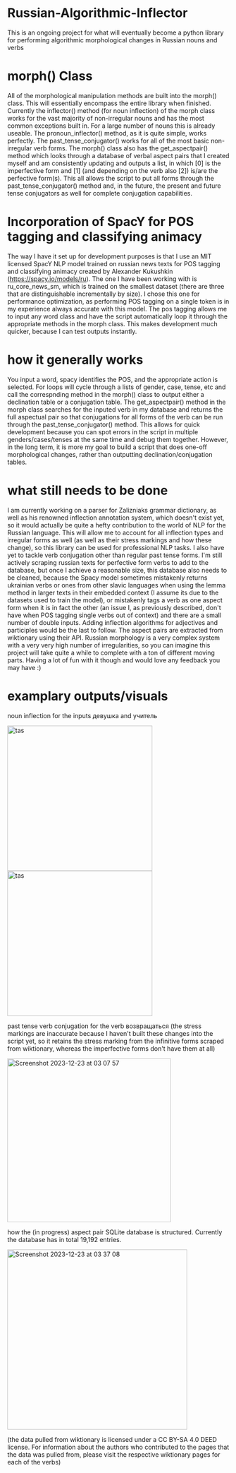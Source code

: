 # Russian-Algorithmic-Inflector
This is an ongoing project for what will eventually become a python library for performing algorithmic morphological changes in Russian nouns and verbs

# morph() Class

All of the morphological manipulation methods are built into the morph() class. This will essentially encompass the entire library when finished. Currently the inflector() method (for noun inflection) of the morph class works for the vast majority of non-irregular nouns and has the most common exceptions built in. For a large number of nouns this is already useable. The pronoun_inflector() method, as it is quite simple, works perfectly. The past_tense_conjugator() works for all of the most basic non-irregular verb forms. The morph() class also has the get_aspectpair() method which looks through a database of verbal aspect pairs that I created myself and am consistently updating and outputs a list, in which [0] is the imperfective form and [1] (and depending on the verb also [2]) is/are the perfective form(s). This all allows the script to put all forms through the past_tense_conjugator() method and, in the future, the present and future tense conjugators as well for complete conjugation capabilities. 

# Incorporation of SpacY for POS tagging and classifying animacy

The way I have it set up for development purposes is that I use an MIT licensed SpacY NLP model trained on russian news texts for POS tagging and classifying animacy created by Alexander Kukushkin (https://spacy.io/models/ru). The one I have been working with is ru_core_news_sm, which is trained on the smallest dataset (there are three that are distinguishable incrementally by size). I chose this one for performance optimization, as performing POS tagging on a single token is in my experience always accurate with this model. The pos tagging allows me to input any word class and have the script automatically loop it through the appropriate methods in the morph class. This makes development much quicker, because I can test outputs instantly. 

# how it generally works

You input a word, spacy identifies the POS, and the appropriate action is selected. For loops will cycle through a lists of gender, case, tense, etc and call the correspnding method in the morph() class to output either a declination table or a conjugation table. The get_aspectpair() method in the morph class searches for the inputed verb in my database and returns the full aspectual pair so that conjugations for all forms of the verb can be run through the past_tense_conjugator() method. This allows for quick development because you can spot errors in the script in multiple genders/cases/tenses at the same time and debug them together. However, in the long term, it is more my goal to build a script that does one-off morphological changes, rather than outputting declination/conjugation tables. 

# what still needs to be done

I am currently working on a parser for Zalizniaks grammar dictionary, as well as his renowned inflection annotation system, which doesn't exist yet, so it would actually be quite a hefty contribution to the world of NLP for the Russian language. This will allow me to account for all inflection types and irregular forms as well (as well as their stress markings and how these change), so this library can be used for professional NLP tasks. I also have yet to tackle verb conjugation other than regular past tense forms. I'm still actively scraping russian texts for perfective form verbs to add to the database, but once I achieve a reasonable size, this database also needs to be cleaned, because the Spacy model sometimes mistakenly returns ukrainian verbs or ones from other slavic languages when using the lemma method in larger texts in their embedded context (I assume its due to the datasets used to train the model), or mistakenly tags a verb as one aspect form when it is in fact the other (an issue I, as previously described, don't have when POS tagging single verbs out of context) and there are a small number of double inputs. Adding inflection algorithms for adjectives and participles would be the last to follow. The aspect pairs are extracted from wiktionary using their API. Russian morphology is a very complex system with a very very high number of irregularities, so you can imagine this project will take quite a while to complete with a ton of different moving parts. Having a lot of fun with it though and would love any feedback you may have :)

# examplary outputs/visuals

noun inflection for the inputs девушка and учитель

<img width="329" alt="tas" src="https://github.com/ciaranmays/Russian-Algorithmic-Inflector/assets/154232302/47b0edc1-fc55-4974-8f42-71d04beba736">
<img width="329" alt="tas" src="https://github.com/ciaranmays/Russian-Algorithmic-Inflector/assets/154232302/43b7a696-c856-4948-93c8-af442d4c67ef">



past tense verb conjugation for the verb возвращаться (the stress markings are inaccurate because I haven't built these changes into the script yet, so it retains the stress marking from the infinitive forms scraped from wiktionary, whereas the imperfective forms don't have them at all)

<img width="371" alt="Screenshot 2023-12-23 at 03 07 57" src="https://github.com/ciaranmays/Russian-Algorithmic-Inflector/assets/154232302/755efcb2-e67e-44ee-83bd-1f89a22a495f">


how the (in progress) aspect pair SQLite database is structured. Currently the database has in total 19,192 entries. 

<img width="408" alt="Screenshot 2023-12-23 at 03 37 08" src="https://github.com/ciaranmays/Russian-Algorithmic-Inflector/assets/154232302/e6059208-46db-4364-8e49-f29700eb5094">

(the data pulled from wiktionary is licensed under a CC BY-SA 4.0 DEED license. For information about the authors who contributed to the pages that the data was pulled from, please visit the respective wiktionary pages for each of the verbs)
